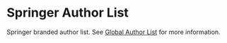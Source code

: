 # Springer Author List

Springer branded author list. See [Global Author List](https://github.com/springernature/frontend-global-toolkit/tree/master/packages/global-author-list) for more information.
